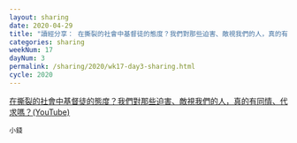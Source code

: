 ```yaml
---
layout: sharing
date: 2020-04-29
title: "讀經分享： 在撕裂的社會中基督徒的態度？我們對那些迫害、敵視我們的人，真的有同情、代求嗎？"
categories: sharing
weekNum: 17
dayNum: 3
permalink: /sharing/2020/wk17-day3-sharing.html
cycle: 2020
---
```


[在撕裂的社會中基督徒的態度？我們對那些迫害、敵視我們的人，真的有同情、代求嗎？(YouTube)]()

`小錢`
